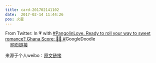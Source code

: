```yaml
---
title: card-201702141102
date:  2017-02-14 11:44:26
pos: 火星
---
```

From Twitter: In 💗 with <a  href="https://m.weibo.cn/search?containerid=231522type%3D1%26t%3D10%26q%3D%23PangolinLove.+Ready+to+roll+your+way+to+sweet+romance%3F+Ghana+Score%3A+%F0%9F%8C%9F%F0%9F%8C%9F+%23" data-hide=""><span class="surl-text">#PangolinLove. Ready to roll your way to sweet romance? Ghana Score: 🌟🌟 #</span></a>GoogleDoodle<br /><a  href="https://weibo.cn/sinaurl?u=http%3A%2F%2Fwww.google.com%2Fdoodles%2Fredirect%2F%3Fdoodle%3D27919858%26domain_name%3Dgoogle.com.hk%26hl%3Den" data-hide=""><span class='url-icon'><img style='width: 1rem;height: 1rem' src='https://h5.sinaimg.cn/upload/2015/09/25/3/timeline_card_small_web_default.png'></span><span class="surl-text">网页链接</span></a> 

来源于个人weibo：[原文链接](https://m.weibo.cn/status/EvtBus0lq?mblogid=EvtBus0lq)
